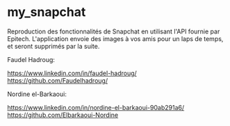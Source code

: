 # my_snapchat

Reproduction des fonctionnalités de Snapchat en utilisant l'API fournie par Epitech. L'application envoie des images à vos amis pour un laps de temps, et seront supprimés par la suite.

Faudel Hadroug:

https://www.linkedin.com/in/faudel-hadroug/
https://github.com/Faudelhadroug/

Nordine el-Barkaoui:

https://www.linkedin.com/in/nordine-el-barkaoui-90ab291a6/
https://github.com/Elbarkaoui-Nordine
